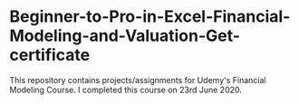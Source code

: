 # Beginner-to-Pro-in-Excel-Financial-Modeling-and-Valuation-Get-certificate
This repository contains projects/assignments for Udemy's Financial Modeling Course. I completed this course on 23rd June 2020.
